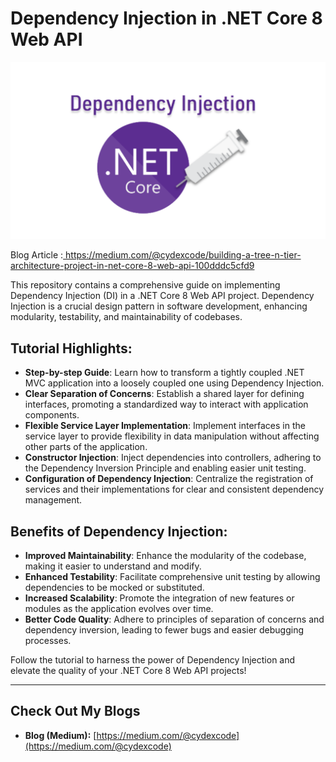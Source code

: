 

# Dependency Injection in .NET Core 8 Web API
![Next Article Preview](Preview.png)

Blog Article :[ https://medium.com/@cydexcode/building-a-tree-n-tier-architecture-project-in-net-core-8-web-api-100dddc5cfd9
](https://medium.com/@cydexcode/dependency-injection-in-net-core-8-823ff2f9aff4)


This repository contains a comprehensive guide on implementing Dependency Injection (DI) in a .NET Core 8 Web API project. Dependency Injection is a crucial design pattern in software development, enhancing modularity, testability, and maintainability of codebases.

## Tutorial Highlights:
- **Step-by-step Guide**: Learn how to transform a tightly coupled .NET MVC application into a loosely coupled one using Dependency Injection.
- **Clear Separation of Concerns**: Establish a shared layer for defining interfaces, promoting a standardized way to interact with application components.
- **Flexible Service Layer Implementation**: Implement interfaces in the service layer to provide flexibility in data manipulation without affecting other parts of the application.
- **Constructor Injection**: Inject dependencies into controllers, adhering to the Dependency Inversion Principle and enabling easier unit testing.
- **Configuration of Dependency Injection**: Centralize the registration of services and their implementations for clear and consistent dependency management.

## Benefits of Dependency Injection:
- **Improved Maintainability**: Enhance the modularity of the codebase, making it easier to understand and modify.
- **Enhanced Testability**: Facilitate comprehensive unit testing by allowing dependencies to be mocked or substituted.
- **Increased Scalability**: Promote the integration of new features or modules as the application evolves over time.
- **Better Code Quality**: Adhere to principles of separation of concerns and dependency inversion, leading to fewer bugs and easier debugging processes.

Follow the tutorial to harness the power of Dependency Injection and elevate the quality of your .NET Core 8 Web API projects!

---

## Check Out My Blogs 

- **Blog (Medium):** [https://medium.com/@cydexcode](https://medium.com/@cydexcode)




